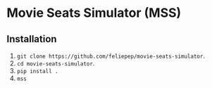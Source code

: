 # Movie Seats Simulator (MSS)

## Installation

1. `git clone https://github.com/feliepep/movie-seats-simulator`.
2. `cd movie-seats-simulator`.
3. `pip install .`
4. `mss`

